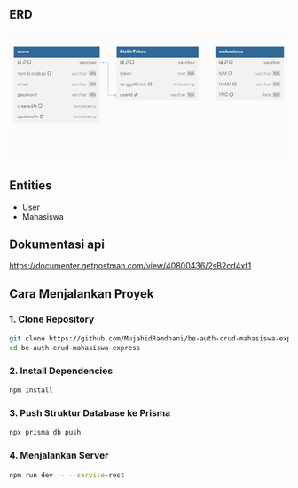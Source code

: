 ## ERD
![response](erd/erd.png)

## Entities

- User
- Mahasiswa

## Dokumentasi api 

https://documenter.getpostman.com/view/40800436/2sB2cd4xf1

##  Cara Menjalankan Proyek

### 1. Clone Repository
```sh
git clone https://github.com/MujahidRamdhani/be-auth-crud-mahasiswa-express.git
cd be-auth-crud-mahasiswa-express
```

### 2. Install Dependencies
```sh
npm install
```

### 3. Push Struktur Database ke Prisma
```sh
npx prisma db push
```

### 4. Menjalankan Server
```sh
npm run dev -- --service=rest
```

